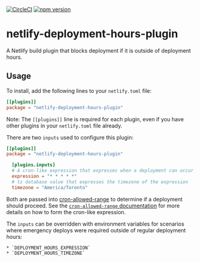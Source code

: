 [![CircleCI](https://circleci.com/gh/neverendingqs/netlify-deployment-hours-plugin.svg?style=svg)](https://circleci.com/gh/neverendingqs/netlify-deployment-hours-plugin)
[![npm
version](https://badge.fury.io/js/netlify-deployment-hours-plugin.svg)](https://badge.fury.io/js/netlify-deployment-hours-plugin)

# netlify-deployment-hours-plugin

A Netlify build plugin that blocks deployment if it is outside of deployment
hours.

## Usage

To install, add the following lines to your `netlify.toml` file:

```toml
[[plugins]]
package = "netlify-deployment-hours-plugin"
```

Note: The `[[plugins]]` line is required for each plugin, even if you have other
plugins in your `netlify.toml` file already.

There are two `inputs` used to configure this plugin:

```toml
[[plugins]]
package = "netlify-deployment-hours-plugin"

  [plugins.inputs]
  # A cron-like expression that expresses when a deployment can occur
  expression = "* * * * *"
  # tz database value that expresses the timezone of the expression
  timezone = "America/Toronto"
```

Both are passed into
[cron-allowed-range](https://github.com/neverendingqs/cron-allowed-range) to
determine if a deployment should proceed. See the [`cron-allowed-range`
documentation](https://github.com/neverendingqs/cron-allowed-range) for more
details on how to form the cron-like expression.

The `inputs` can be overridden with environment variables for scenarios where
emergency deploys were required outside of regular deployment hours:

```
* `DEPLOYMENT_HOURS_EXPRESSION`
* `DEPLOYMENT_HOURS_TIMEZONE`
```
